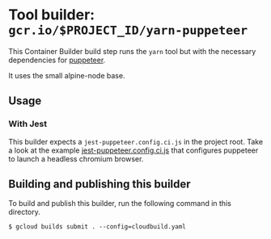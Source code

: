 # Tool builder: `gcr.io/$PROJECT_ID/yarn-puppeteer`

This Container Builder build step runs the `yarn` tool but with the necessary dependencies for [puppeteer](https://github.com/GoogleChrome/puppeteer).

It uses the small alpine-node base.

## Usage

### With Jest

This builder expects a `jest-puppeteer.config.ci.js` in the project root. Take a look at the example [jest-puppeteer.config.ci.js](examples/hello_world/jest-puppeteer.config.ci.js) that configures puppeteer to launch a headless chromium browser.

## Building and publishing this builder

To build and publish this builder, run the following command in this directory.

    $ gcloud builds submit . --config=cloudbuild.yaml
